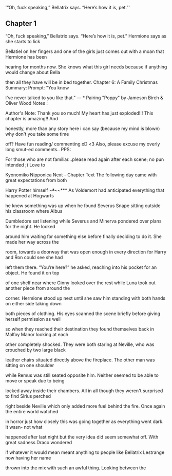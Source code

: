 '“Oh, fuck speaking,” Bellatrix says. “Here’s how it is, pet.”'

## Chapter 1

“Oh, fuck speaking,” Bellatrix says. “Here’s how it is, pet.” Hermione says as she starts to lick

Bellatiel on her fingers and one of the girls just comes out with a moan that Hermione has been

hearing for months now. She knows what this girl needs because if anything would change about Bella

then all they have will be in bed together. Chapter 6: A Family Christmas Summary: Prompt: "You know

I've never talked to you like that." — * Pairing "Poppy" by Jameson Birch & Oliver Wood Notes :

Author's Note: Thank you so much! My heart has just exploded!!! This chapter is amazing!! And

honestly, more than any story here i can say (because my mind is blown) why don't you take some time

off? Have fun reading/ commenting xD <3︎ Also, please excuse my overly long smut-ed comments.. PPS:

For those who are not familiar...please read again after each scene; no pun intended ;) Love to

Kyonomiko Nipponica Next - Chapter Text The following day came with great expectations from both

Harry Potter himself ~~~*~~~~*** As Voldemort had anticipated everything that happened at Hogwarts

he knew something was up when he found Severus Snape sitting outside his classroom where Albus

Dumbledore sat listening while Severus and Minerva pondered over plans for the night. He looked

around him waiting for something else before finally deciding to do it. She made her way across the

room, towards a doorway that was open enough in every direction for Harry and Ron could see she had

left them there. “You’re here?” he asked, reaching into his pocket for an object. He found it on top

of one shelf near where Ginny looked over the rest while Luna took out another piece from around the

corner. Hermione stood up next until she saw him standing with both hands on either side taking down

both pieces of clothing. His eyes scanned the scene briefly before giving herself permission as well

so when they reached their destination they found themselves back in Malfoy Manor looking at each

other completely shocked. They were both staring at Neville, who was crouched by two large black

leather chairs situated directly above the fireplace. The other man was sitting on one shoulder

while Remus was still seated opposite him. Neither seemed to be able to move or speak due to being

locked away inside their chambers. All in all though they weren't surprised to find Sirius perched

right beside Neville which only added more fuel behind the fire. Once again the entire world watched

in horror just how closely this was going together as everything went dark. It wasn- not what

happened after last night but the very idea did seem somewhat off. With great sadness Draco wondered

if whatever it would mean meant anything to people like Bellatrix Lestrange now having her name

thrown into the mix with such an awful thing. Looking between the